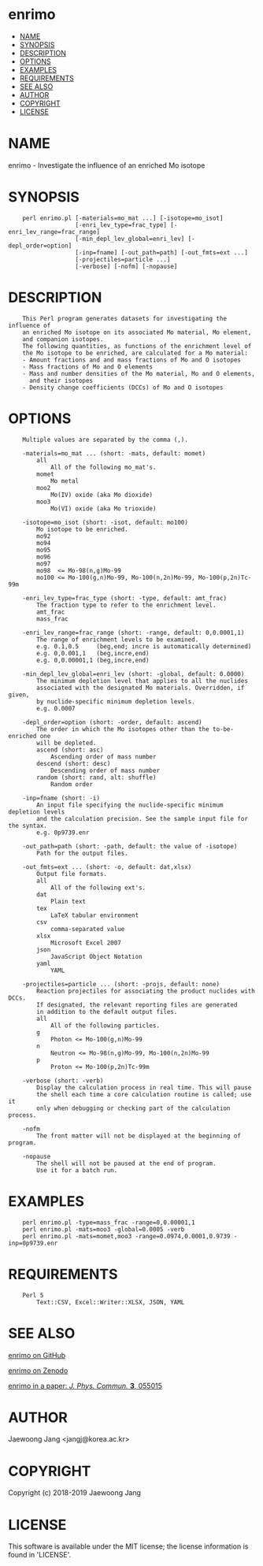 # enrimo

<?xml version="1.0" ?>
<!DOCTYPE html PUBLIC "-//W3C//DTD XHTML 1.0 Strict//EN" "http://www.w3.org/TR/xhtml1/DTD/xhtml1-strict.dtd">
<html xmlns="http://www.w3.org/1999/xhtml">
<head>
<meta http-equiv="content-type" content="text/html; charset=utf-8" />
<link rev="made" href="mailto:" />
</head>

<body>



<ul id="index">
  <li><a href="#NAME">NAME</a></li>
  <li><a href="#SYNOPSIS">SYNOPSIS</a></li>
  <li><a href="#DESCRIPTION">DESCRIPTION</a></li>
  <li><a href="#OPTIONS">OPTIONS</a></li>
  <li><a href="#EXAMPLES">EXAMPLES</a></li>
  <li><a href="#REQUIREMENTS">REQUIREMENTS</a></li>
  <li><a href="#SEE-ALSO">SEE ALSO</a></li>
  <li><a href="#AUTHOR">AUTHOR</a></li>
  <li><a href="#COPYRIGHT">COPYRIGHT</a></li>
  <li><a href="#LICENSE">LICENSE</a></li>
</ul>

<h1 id="NAME">NAME</h1>

<p>enrimo - Investigate the influence of an enriched Mo isotope</p>

<h1 id="SYNOPSIS">SYNOPSIS</h1>

<pre><code>    perl enrimo.pl [-materials=mo_mat ...] [-isotope=mo_isot]
                   [-enri_lev_type=frac_type] [-enri_lev_range=frac_range]
                   [-min_depl_lev_global=enri_lev] [-depl_order=option]
                   [-inp=fname] [-out_path=path] [-out_fmts=ext ...]
                   [-projectiles=particle ...]
                   [-verbose] [-nofm] [-nopause]</code></pre>

<h1 id="DESCRIPTION">DESCRIPTION</h1>

<pre><code>    This Perl program generates datasets for investigating the influence of
    an enriched Mo isotope on its associated Mo material, Mo element,
    and companion isotopes.
    The following quantities, as functions of the enrichment level of
    the Mo isotope to be enriched, are calculated for a Mo material:
    - Amount fractions and and mass fractions of Mo and O isotopes
    - Mass fractions of Mo and O elements
    - Mass and number densities of the Mo material, Mo and O elements,
      and their isotopes
    - Density change coefficients (DCCs) of Mo and O isotopes</code></pre>

<h1 id="OPTIONS">OPTIONS</h1>

<pre><code>    Multiple values are separated by the comma (,).

    -materials=mo_mat ... (short: -mats, default: momet)
        all
            All of the following mo_mat&#39;s.
        momet
            Mo metal
        moo2
            Mo(IV) oxide (aka Mo dioxide)
        moo3
            Mo(VI) oxide (aka Mo trioxide)

    -isotope=mo_isot (short: -isot, default: mo100)
        Mo isotope to be enriched.
        mo92
        mo94
        mo95
        mo96
        mo97
        mo98  &lt;= Mo-98(n,g)Mo-99
        mo100 &lt;= Mo-100(g,n)Mo-99, Mo-100(n,2n)Mo-99, Mo-100(p,2n)Tc-99m

    -enri_lev_type=frac_type (short: -type, default: amt_frac)
        The fraction type to refer to the enrichment level.
        amt_frac
        mass_frac

    -enri_lev_range=frac_range (short: -range, default: 0,0.0001,1)
        The range of enrichment levels to be examined.
        e.g. 0.1,0.5     (beg,end; incre is automatically determined)
        e.g. 0,0.001,1   (beg,incre,end)
        e.g. 0,0.00001,1 (beg,incre,end)

    -min_depl_lev_global=enri_lev (short: -global, default: 0.0000)
        The minimum depletion level that applies to all the nuclides
        associated with the designated Mo materials. Overridden, if given,
        by nuclide-specific minimum depletion levels.
        e.g. 0.0007

    -depl_order=option (short: -order, default: ascend)
        The order in which the Mo isotopes other than the to-be-enriched one
        will be depleted.
        ascend (short: asc)
            Ascending order of mass number
        descend (short: desc)
            Descending order of mass number
        random (short: rand, alt: shuffle)
            Random order

    -inp=fname (short: -i)
        An input file specifying the nuclide-specific minimum depletion levels
        and the calculation precision. See the sample input file for the syntax.
        e.g. 0p9739.enr

    -out_path=path (short: -path, default: the value of -isotope)
        Path for the output files.

    -out_fmts=ext ... (short: -o, default: dat,xlsx)
        Output file formats.
        all
            All of the following ext&#39;s.
        dat
            Plain text
        tex
            LaTeX tabular environment
        csv
            comma-separated value
        xlsx
            Microsoft Excel 2007
        json
            JavaScript Object Notation
        yaml
            YAML

    -projectiles=particle ... (short: -projs, default: none)
        Reaction projectiles for associating the product nuclides with DCCs.
        If designated, the relevant reporting files are generated
        in addition to the default output files.
        all
            All of the following particles.
        g
            Photon &lt;= Mo-100(g,n)Mo-99
        n
            Neutron &lt;= Mo-98(n,g)Mo-99, Mo-100(n,2n)Mo-99
        p
            Proton &lt;= Mo-100(p,2n)Tc-99m

    -verbose (short: -verb)
        Display the calculation process in real time. This will pause
        the shell each time a core calculation routine is called; use it
        only when debugging or checking part of the calculation process.

    -nofm
        The front matter will not be displayed at the beginning of program.

    -nopause
        The shell will not be paused at the end of program.
        Use it for a batch run.</code></pre>

<h1 id="EXAMPLES">EXAMPLES</h1>

<pre><code>    perl enrimo.pl -type=mass_frac -range=0,0.00001,1
    perl enrimo.pl -mats=moo3 -global=0.0005 -verb
    perl enrimo.pl -mats=momet,moo3 -range=0.0974,0.0001,0.9739 -inp=0p9739.enr</code></pre>

<h1 id="REQUIREMENTS">REQUIREMENTS</h1>

<pre><code>    Perl 5
        Text::CSV, Excel::Writer::XLSX, JSON, YAML</code></pre>

<h1 id="SEE-ALSO">SEE ALSO</h1>

<p><a href="https://github.com/jangcom/enrimo">enrimo on GitHub</a></p>

<p><a href="https://doi.org/10.5281/zenodo.2628760">enrimo on Zenodo</a></p>

<p><a href="https://iopscience.iop.org/article/10.1088/2399-6528/ab1d6b">enrimo in a paper: <i>J. Phys. Commun.</i> <b>3</b>, 055015</a></p>

<h1 id="AUTHOR">AUTHOR</h1>

<p>Jaewoong Jang &lt;jangj@korea.ac.kr&gt;</p>

<h1 id="COPYRIGHT">COPYRIGHT</h1>

<p>Copyright (c) 2018-2019 Jaewoong Jang</p>

<h1 id="LICENSE">LICENSE</h1>

<p>This software is available under the MIT license; the license information is found in &#39;LICENSE&#39;.</p>


</body>

</html>
